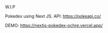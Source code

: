 W.I.P

Pokedex using Next JS.
API: https://pokeapi.co/


DEMO:
https://nextjs-pokedex-ochre.vercel.app/
